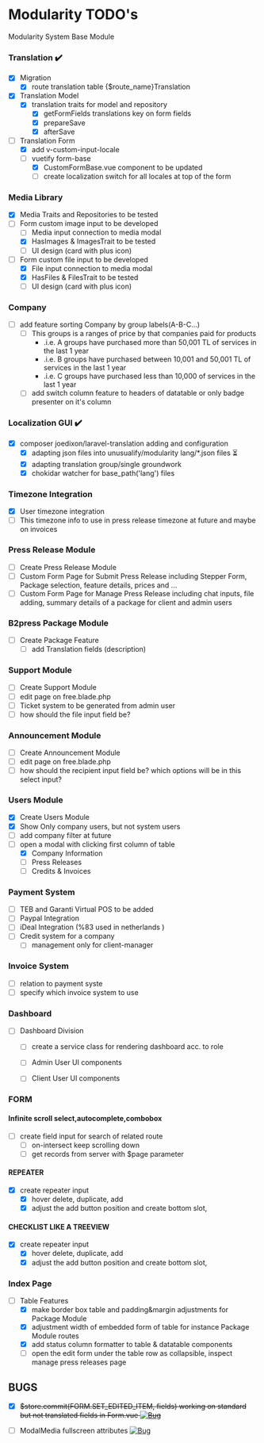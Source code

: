 # Modularity TODO's

Modularity System Base Module

<!-- [![Upgrade](https://img.shields.io/badge/description-upgrade-green.svg)](https://GitHub.com/Naereen/StrapDown.js/graphs/commit-activity)
[![Bug](https://img.shields.io/badge/bug-red.svg)](https://GitHub.com/Naereen/StrapDown.js/graphs/commit-activity)
[![GitHub issues](https://badgen.net/github/issues/Naereen/Strapdown.js/)](https://GitHub.com/Naereen/StrapDown.js/issues/) -->

### Translation ✔️️

- [x] Migration
    - [x] route translation table {$route_name}Translation
- [x] Translation Model
  - [x] translation traits for model and repository
      - [x] getFormFields
        translations key on form fields
      - [x] prepareSave
      - [x] afterSave
- [ ] Translation Form
  - [x] add v-custom-input-locale
  - [ ] vuetify form-base 
    - [x] CustomFormBase.vue component to be updated
    - [ ] create localization switch for all locales at top of the form

### Media Library

- [x] Media Traits and Repositories to be tested
- [ ] Form custom image input to be developed
    - [ ] Media input connection to media modal
    - [x] HasImages & ImagesTrait to be tested
    - [ ] UI design (card with plus icon)
- [ ] Form custom file input to be developed
    - [x] File input connection to media modal
    - [x] HasFiles & FilesTrait to be tested
    - [ ] UI design (card with plus icon)

### Company

- [ ] add feature sorting Company by group labels(A-B-C...) 
    - [ ] This groups is a ranges of price by that companies paid for products
        - .i.e. A groups have purchased more than 50,001 TL of services in the last 1 year
        - .i.e. B groups have purchased between 10,001 and 50,001 TL of services in the last 1 year
        - .i.e. C groups have purchased less than 10,000 of services in the last 1 year
    - [ ] add switch column feature to headers of datatable  or only badge presenter on it's column

### Localization GUI ✔️️

- [x] composer joedixon/laravel-translation adding and configuration
    - [x] adapting json files into unusualify/modularity lang/*.json files ⏳
    - [x] adapting translation group/single groundwork
    - [x] chokidar watcher for base_path('lang') files

### Timezone Integration

- [x] User timezone integration
- [ ] This timezone info to use in press release timezone at future and maybe on invoices

### Press Release Module

- [ ] Create Press Release Module
- [ ] Custom Form Page for Submit Press Release including Stepper Form, Package selection, feature details, prices and ...
- [ ] Custom Form Page for Manage Press Release including chat inputs, file adding, summary details of a package for client and admin users

### B2press Package Module

- [ ] Create Package Feature 
    - [ ] add Translation fields (description)

### Support Module

- [ ] Create Support Module
- [ ] edit page on free.blade.php
- [ ] Ticket system to be generated from admin user
- [ ] how should the file input field be?

### Announcement Module

- [ ] Create Announcement Module
- [ ] edit page on free.blade.php
- [ ] how should the recipient input field be? which options will be in this select input?

### Users Module

- [x] Create Users Module
- [x] Show Only company users, but not system users
- [ ] add company filter at future
- [ ] open a modal with clicking first column of table
    - [x] Company Information
    - [ ] Press Releases
    - [ ] Credits & Invoices

### Payment System

- [ ] TEB and Garanti Virtual POS to be added
- [ ] Paypal Integration
- [ ] iDeal Integration (%83 used in netherlands )
- [ ] Credit system for a company
    - [ ] management only for client-manager

### Invoice System

- [ ] relation to payment syste
- [ ] specify which invoice system to use

### Dashboard

- [ ] Dashboard Division
    - [ ] create a service class for rendering dashboard acc. to role
    - [ ] Admin User UI components
    - [ ] Client User UI components


### FORM 

#### Infinite scroll select,autocomplete,combobox
- [ ] create field input for search of related route
    - [ ] on-intersect keep scrolling down
    - [ ] get records from server with $page parameter
#### REPEATER
- [x] create repeater input
    - [x] hover delete, duplicate, add
    - [x] adjust the add button position and create bottom slot, 
#### CHECKLIST LIKE A TREEVIEW
- [x] create repeater input
    - [x] hover delete, duplicate, add
    - [x] adjust the add button position and create bottom slot, 

### Index Page

- [ ] Table Features
    - [x] make border box table and padding&margin adjustments for Package Module
    - [x] adjustment width of embedded form of table for instance Package Module routes
    - [x] add status column formatter to table & datatable components
    - [ ] open the edit form under the table row as collapsible, inspect manage press releases page

## BUGS

- [x] ~~$store.commit(FORM.SET_EDITED_ITEM, fields) working on standard but not translated fields in Form.vue [![Bug](https://img.shields.io/badge/bug-red.svg)](https://github.com/unusualify/modularity/blob/main/vue/src/js/components/Form.vue#L419)~~

- [ ] ModalMedia fullscreen attributes [![Bug](https://img.shields.io/badge/bug-red.svg)](https://github.com/unusualify/modularity/blob/main/vue/src/js/components/modals/ModalMedia.vue)
